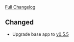 [Full Changelog](https://github.com/timmo001/addon-home-panel/compare/v0.1.3...v0.1.4)

## Changed

* Upgrade base app to [v0.5.5](https://github.com/timmo001/home-panel/releases/tag/v0.5.5)
